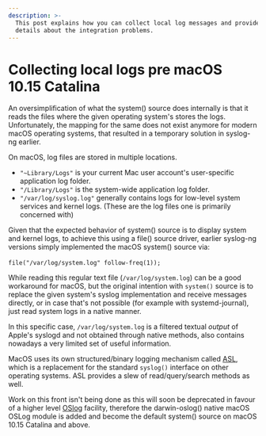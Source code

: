 ```yaml
---
description: >-
  This post explains how you can collect local log messages and provides some
  details about the integration problems.
---
```


# Collecting local logs pre macOS 10.15 Catalina

An oversimplification of what the system() source does internally is that it reads the files where the given operating system's stores the logs. Unfortunately, the mapping for the same does not exist anymore for modern macOS operating systems, that resulted in a temporary solution in syslog-ng earlier.&#x20;

On macOS, log files are stored in multiple locations.&#x20;

* `"~Library/Logs"` is your current Mac user account's user-specific application log folder.
* `"/Library/Logs"` is the system-wide application log folder.
* `"/var/log/syslog.log"` generally contains logs for low-level system services and kernel logs. (These are the log files one is primarily concerned with)&#x20;

Given that the expected behavior of system() source is to display system and kernel logs, to achieve this using a file() source driver, earlier syslog-ng versions simply implemented the macOS system() source via: \
\
`file("/var/log/system.log" follow-freq(1));`

While reading this regular text file (`/var/log/system.log`) can be a good workaround for macOS, but the original intention with `system()` source is to replace the given system's syslog implementation and receive messages directly, or in case that's not possible (for example with systemd-journal), just read system logs in a native manner.&#x20;

In this specific case, `/var/log/system.log` is a filtered textual _output_ of Apple's syslogd and not obtained through native methods, also contains nowadays a very limited set of useful information.

MacOS uses its own structured/binary logging mechanism called [ASL](https://developer.apple.com/library/archive/documentation/System/Conceptual/ManPages\_iPhoneOS/man3/asl.3.html), which is a replacement for the standard `syslog()` interface on other operating systems. ASL provides a slew of read/query/search methods as well.&#x20;

Work on this front isn't being done as this will soon be deprecated in favour of a higher level [OSlog](https://developer.apple.com/documentation/oslog) facility, therefore the darwin-oslog() native macOS OSLog module is added and become the default system() source on macOS 10.15 Catalina and above.&#x20;

